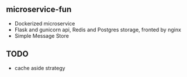 ## microservice-fun
- Dockerized microservice
- Flask and gunicorn api, Redis and Postgres storage, fronted by nginx
- Simple Message Store


## TODO
- cache aside strategy